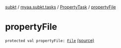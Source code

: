 [subkt](../../index.md) / [myaa.subkt.tasks](../index.md) / [PropertyTask](index.md) / [propertyFile](./property-file.md)

# propertyFile

`protected val propertyFile: `[`File`](https://docs.oracle.com/javase/9/docs/api/java/io/File.html) [(source)](https://github.com/Myaamori/SubKt/blob/0.1.19/src/main/kotlin/myaa/subkt/tasks/tasks.kt#L617)